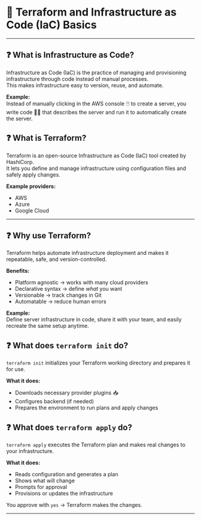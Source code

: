 
# 🚀 Terraform and Infrastructure as Code (IaC) Basics

---

## ❓ What is Infrastructure as Code?

Infrastructure as Code (IaC) is the practice of managing and provisioning infrastructure through code instead of manual processes.  
This makes infrastructure easy to version, reuse, and automate.

**Example:**  
Instead of manually clicking in the AWS console 🖱️ to create a server, you write code 🧑‍💻 that describes the server and run it to automatically create the server.  

## ❓ What is Terraform?

Terraform is an open-source Infrastructure as Code (IaC) tool created by HashiCorp.  
It lets you define and manage infrastructure using configuration files and safely apply changes.

**Example providers:**  
- AWS  
- Azure  
- Google Cloud 

---

## ❓ Why use Terraform?

Terraform helps automate infrastructure deployment and makes it repeatable, safe, and version-controlled.

**Benefits:**
- Platform agnostic → works with many cloud providers  
- Declarative syntax → define *what* you want  
- Versionable → track changes in Git  
- Automatable → reduce human errors

**Example:**  
Define server infrastructure in code, share it with your team, and easily recreate the same setup anytime.

## ❓ What does `terraform init` do?

`terraform init` initializes your Terraform working directory and prepares it for use.

**What it does:**
- Downloads necessary provider plugins 📥  
- Configures backend (if needed)  
- Prepares the environment to run plans and apply changes

## ❓ What does `terraform apply` do?

`terraform apply` executes the Terraform plan and makes real changes to your infrastructure.

**What it does:**
- Reads configuration and generates a plan  
- Shows what will change  
- Prompts for approval  
- Provisions or updates the infrastructure

You approve with `yes` → Terraform makes the changes.

---
